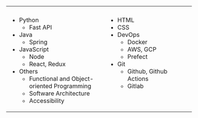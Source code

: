 <table>
  <tr>
    <th><img width="441" height="1" /></th>
    <th><img width="441" height="1" /></th>
  </tr>
  <tr>
    <td vertical-align="top">
      <ul>
        <li>
          Python
          <ul>
            <li>Fast API</li>
          </ul>
      </li>
      <li>
        Java
        <ul>
          <li>Spring</li>
        </ul>
      </li>
      <li>
        JavaScript
        <ul>
          <li>Node</li>
          <li>React, Redux</li>
        </ul>
      </li>
      <li>
        Others
        <ul>
          <li>Functional and Object-oriented Programming</li>
          <li>Software Architecture</li>
          <li>Accessibility</li>
        </ul>
      </li>
    </td>
    <td style="vertical-align: top;">
      <ul>
        <li>HTML</li>
        <li>CSS</li>
        <li>
          DevOps
          <ul>
            <li>Docker</li>
            <li>AWS, GCP</li>
            <li>Prefect</li>
          </ul>
        </li>
        <li>
          Git
          <ul>
            <li>Github, Github Actions</li>
            <li>Gitlab</li>
          </ul>
        </li>
      </ul>
    </td>
  </tr>
</table>
